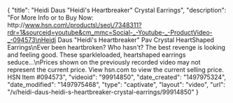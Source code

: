 {
    "title": "Heidi Daus \"Heidi's Heartbreaker\" Crystal Earrings",
    "description": "For More Info or to Buy Now: http:\/\/www.hsn.com\/products\/seo\/7348311?rdr=1&sourceid=youtube&cm_mmc=Social-_-Youtube-_-ProductVideo-_-094573\nHeidi Daus \"Heidi's Heartbreaker\" Pav Crystal HeartShaped Earrings\nEver been heartbroken? Who hasn't? The best revenge is looking and feeling good. These sparkleloaded, heartshaped earrings seduce...\nPrices shown on the previously recorded video may not represent the current price.  View hsn.com to view the current selling price. HSN Item #094573",
    "videoid": "99914850",
    "date_created": "1497975324",
    "date_modified": "1497975468",
    "type": "captivate",
    "layout": "video",
    "url": "\/v\/heidi-daus-heidi-s-heartbreaker-crystal-earrings\/99914850"
}